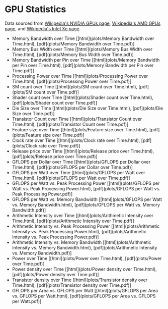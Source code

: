 # GPU Statistics

Data sourced from [Wikipedia's NVIDIA GPUs page](https://en.wikipedia.org/wiki/List_of_Nvidia_graphics_processing_units), [Wikipedia's AMD GPUs page](https://en.wikipedia.org/wiki/List_of_AMD_graphics_processing_units), and [Wikipedia's Intel Xe page](https://en.wikipedia.org/wiki/Intel_Xe).

- Memory Bandwidth over Time [[html](plots/Memory Bandwidth over Time.html), [pdf](plots/Memory Bandwidth over Time.pdf)]
- Memory Bus Width over Time [[html](plots/Memory Bus Width over Time.html), [pdf](plots/Memory Bus Width over Time.pdf)]
- Memory Bandwidth per Pin over Time [[html](plots/Memory Bandwidth per Pin over Time.html), [pdf](plots/Memory Bandwidth per Pin over Time.pdf)]
- Processing Power over Time [[html](plots/Processing Power over Time.html), [pdf](plots/Processing Power over Time.pdf)]
- SM count over Time [[html](plots/SM count over Time.html), [pdf](plots/SM count over Time.pdf)]
- Shader count over Time [[html](plots/Shader count over Time.html), [pdf](plots/Shader count over Time.pdf)]
- Die Size over Time [[html](plots/Die Size over Time.html), [pdf](plots/Die Size over Time.pdf)]
- Transistor Count over Time [[html](plots/Transistor Count over Time.html), [pdf](plots/Transistor Count over Time.pdf)]
- Feature size over Time [[html](plots/Feature size over Time.html), [pdf](plots/Feature size over Time.pdf)]
- Clock rate over Time [[html](plots/Clock rate over Time.html), [pdf](plots/Clock rate over Time.pdf)]
- Release price over Time [[html](plots/Release price over Time.html), [pdf](plots/Release price over Time.pdf)]
- GFLOPS per Dollar over Time [[html](plots/GFLOPS per Dollar over Time.html), [pdf](plots/GFLOPS per Dollar over Time.pdf)]
- GFLOPS per Watt over Time [[html](plots/GFLOPS per Watt over Time.html), [pdf](plots/GFLOPS per Watt over Time.pdf)]
- GFLOPS per Watt vs. Peak Processing Power [[html](plots/GFLOPS per Watt vs. Peak Processing Power.html), [pdf](plots/GFLOPS per Watt vs. Peak Processing Power.pdf)]
- GFLOPS per Watt vs. Memory Bandwidth [[html](plots/GFLOPS per Watt vs. Memory Bandwidth.html), [pdf](plots/GFLOPS per Watt vs. Memory Bandwidth.pdf)]
- Arithmetic Intensity over Time [[html](plots/Arithmetic Intensity over Time.html), [pdf](plots/Arithmetic Intensity over Time.pdf)]
- Arithmetic Intensity vs. Peak Processing Power [[html](plots/Arithmetic Intensity vs. Peak Processing Power.html), [pdf](plots/Arithmetic Intensity vs. Peak Processing Power.pdf)]
- Arithmetic Intensity vs. Memory Bandwidth [[html](plots/Arithmetic Intensity vs. Memory Bandwidth.html), [pdf](plots/Arithmetic Intensity vs. Memory Bandwidth.pdf)]
- Power over Time [[html](plots/Power over Time.html), [pdf](plots/Power over Time.pdf)]
- Power density over Time [[html](plots/Power density over Time.html), [pdf](plots/Power density over Time.pdf)]
- Transistor density over Time [[html](plots/Transistor density over Time.html), [pdf](plots/Transistor density over Time.pdf)]
- GFLOPS per Area vs. GFLOPS per Watt [[html](plots/GFLOPS per Area vs. GFLOPS per Watt.html), [pdf](plots/GFLOPS per Area vs. GFLOPS per Watt.pdf)]
